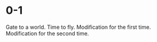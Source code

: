 # 0-1
Gate to a world.
Time to fly.
Modification for the first time.<br>
Modification for the second time.<br>

